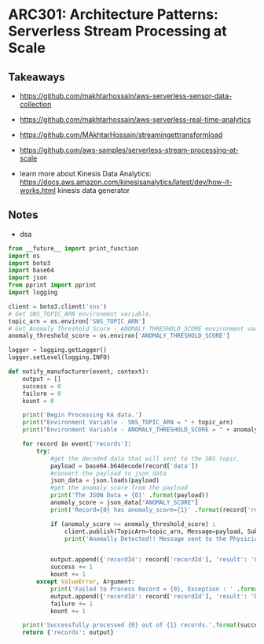 # ARC301: Architecture Patterns: Serverless Stream Processing at Scale

## Takeaways

- https://github.com/makhtarhossain/aws-serverless-sensor-data-collection
- https://github.com/makhtarhossain/aws-serverless-real-time-analytics
- https://github.com/MAkhtarHossain/streamingettransformload
- https://github.com/aws-samples/serverless-stream-processing-at-scale

- learn more about Kinesis Data Analytics: https://docs.aws.amazon.com/kinesisanalytics/latest/dev/how-it-works.html
  kinesis data generator

## Notes

- dsa

```python
from __future__ import print_function
import os
import boto3
import base64
import json
from pprint import pprint
import logging

client = boto3.client('sns')
# Get SNS_TOPIC_ARN environment variable.
topic_arn = os.environ['SNS_TOPIC_ARN']
# Get Anomaly Threshold Score - ANOMALY_THRESHOLD_SCORE environment variable
anomaly_threshold_score = os.environ['ANOMALY_THRESHOLD_SCORE']

logger = logging.getLogger()
logger.setLevel(logging.INFO)

def notify_manufacturer(event, context):
    output = []
    success = 0
    failure = 0
    kount = 0

    print('Begin Processing KA data.')
    print("Environment Variable - SNS_TOPIC_ARN = " + topic_arn)
    print("Environment Variable - ANOMALY_THRESHOLD_SCORE = " + anomaly_threshold_score)

    for record in event['records']:
        try:
            #get the decoded data that will sent to the SNS topic.
            payload = base64.b64decode(record['data'])
            #convert the payload to json_data
            json_data = json.loads(payload)
            #get the anomaly_score from the payload
            print('The JSON Data = {0}' .format(payload))
            anomaly_score = json_data["ANOMALY_SCORE"]
            print('Record={0} has anomaly_score={1}' .format(record['recordId'],anomaly_score ))

            if (anomaly_score >= anomaly_threshold_score) :
                client.publish(TopicArn=topic_arn, Message=payload, Subject='Sent from Kinesis Analytics')
                print('Anomally Detected!! Message sent to the Physician: {0} via SNS Topic = {1}' .format(payload), topic_arn)


            output.append({'recordId': record['recordId'], 'result': 'Ok'})
            success += 1
            kount += 1
        except ValueError, Argument:
            print('Failed to Process Record = {0}, Exception : ' .format(record['recordId'], Argument))
            output.append({'recordId': record['recordId'], 'result': 'DeliveryFailed'})
            failure += 1
            kount += 1

    print('Successfully processed {0} out of {1} records.'.format(success, kount))
    return {'records': output}
```
